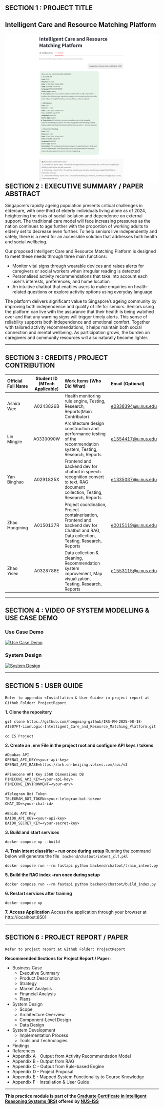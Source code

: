 ## SECTION 1 : PROJECT TITLE
## Intelligent Care and Resource Matching Platform

<img src="Video/chatbot-recommendation.jpg"
     style="float: left; margin-right: 0px;" />

---

## SECTION 2 : EXECUTIVE SUMMARY / PAPER ABSTRACT
Singapore's rapidly ageing population presents critical challenges in eldercare, with one-third of elderly individuals living alone as of 2024, heightening the risks of social isolation and dependence on external support. The traditional care model will face increasing pressures as the nation continues to age further with the proportion of working adults to elderly set to decrease even further. To help seniors live independently and safely, there is a need for an accessible solution that addresses both health and social wellbeing.

Our proposed Intelligent Care and Resource Matching Platform is designed to meet these needs through three main functions:
- Monitor vital signs through wearable devices and raises alerts for caregivers or social workers when irregular reading is detected
- Personalised activity recommendations that take into account each user's interests, preferences, and home location
- An intuitive chatbot that enables users to make enquiries on health-related questions or explore activity options using everyday language

The platform delivers significant value to Singapore’s ageing community by improving both independence and quality of life for seniors. Seniors using the platform can live with the assurance that their health is being watched over and that any warning signs will trigger timely alerts. This sense of reliability supports both independence and emotional comfort. Together with tailored activity recommendations, it helps maintain both social connection and mental wellbeing. As participation grows, the burden on caregivers and community resources will also naturally become lighter.

---

## SECTION 3 : CREDITS / PROJECT CONTRIBUTION

| Official Full Name  | Student ID (MTech Applicable)  | Work Items (Who Did What) | Email (Optional) |
| :------------ |:---------------:| :-----| :-----|
| Ashira  Wee   | A0243826B | Health monitoring rule engine, Testing, Research, Reports(Main Contributor) | e0838394@u.nus.edu |
| Lin Mingjie   | A0330090W | Architecture design construction and performance testing of the recommendation system, Testing, Research, Reports | e1554417@u.nus.edu |
| Yan Binghao   | A0291825X | Frontend and backend dev for chatbot in speech recognition convert to text, RAG document collection, Testing, Research, Reports| e1335037@u.nus.edu |
| Zhao Hongming | A0150137R | Project coordination, Project containerisation, Frontend and backend dev for Chatbot and RAG, Data collection, Testing, Research, Reports| e0015119@u.nus.edu |
| Zhao Yisen    | A0328788E | Data collection & cleaning, Recommendation system improvement, Map visualization, Testing, Research, Reports| e1553115@u.nus.edu |

---

## SECTION 4 : VIDEO OF SYSTEM MODELLING & USE CASE DEMO

### Use Case Demo 
[![Use Case Demo](https://img.youtube.com/vi/vfXN81DZRko/0.jpg)](https://youtu.be/vfXN81DZRko)

### System Design
[![System Design](https://img.youtube.com/vi/hRSPrcxE1Uo/0.jpg)](https://youtu.be/hRSPrcxE1Uo)

---

## SECTION 5 : USER GUIDE

`Refer to appendix <Installation & User Guide> in project report at Github Folder: ProjectReport`

**1. Clone the repository**
```shell
git clone https://github.com/hongming-github/IRS-PM-2025-08-18-AIS07FT-LionLogic-Intelligent_Care_and_Resource_Matching_Platform.git

cd IS Project
```

**2.  Create an .env File in the project root and configure API keys / tokens**
```
#Doubao API
OPENAI_API_KEY=<your-api-key>
OPENAI_API_BASE=https://ark.cn-beijing.volces.com/api/v3

#Pinecone API Key 2560 Dimensions DB
PINECONE_API_KEY=<your-api-key>
PINECONE_ENVIRONMENT=<your-env>

#Telegram Bot Token
TELEGRAM_BOT_TOKEN=<your-telegram-bot-token>
CHAT_ID=<your-chat-id>

#Baidu API Key
BAIDU_API_KEY=<your-api-key>
BAIDU_SECRET_KEY=<your-secret-key>
```

**3. Build and start services**
```shell
docker compose up --build
```

**4. Train intent classifier – run once during setup**
Running the command below will generate the file ```
backend/chatbot/intent_clf.pkl```

```shell
docker compose run --rm fastapi python backend/chatbot/train_intent.py
```

**5. Build the RAG index –run once during setup**
```shell
docker compose run --rm fastapi python backend/chatbot/build_index.py
```

**6. Restart services after training**
```shell
docker compose up
```

**7. Access Application**
Access the application through your browser at http://localhost:8501

---
## SECTION 6 : PROJECT REPORT / PAPER

`Refer to project report at Github Folder: ProjectReport`

**Recommended Sections for Project Report / Paper:**
- Business Case
	- Executive Summary
	- Product Description
	- Strategy
	- Market Analysis
	- Financial Analysis
	- Plans
- System Design
	- Scope
	- Architecture Overview
	- Component-Level Design
	- Data Design
- System Development
	- Implementation Process
	- Tools and Technologies
- Findings
- References
- Appendix A - Output from Activity Recommendation Model
- Appendix B - Output from RAG
- Appendix C - Output from Rule-based Engine
- Appendix D - Project Proposal
- Appendix E - Mapped System Functionality to Course Knowledge
- Appendix F - Installation & User Guide

---

**This practice module is part of the [Graduate Certificate in Intelligent Reasoning Systems (IRS)](https://www.iss.nus.edu.sg/stackable-certificate-programmes/graduate-certificate/artificial-intelligence/graduate-certificate-in-intelligent-reasoning-systems) offered by [NUS-ISS](https://www.iss.nus.edu.sg/)**

